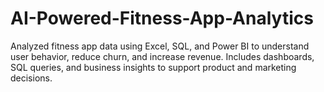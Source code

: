 # AI-Powered-Fitness-App-Analytics
Analyzed fitness app data using Excel, SQL, and Power BI to understand user behavior, reduce churn, and increase revenue. Includes dashboards, SQL queries, and business insights to support product and marketing decisions.
